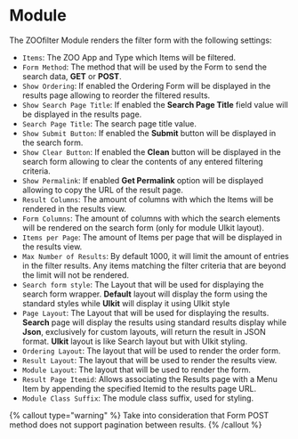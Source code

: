# Module

The ZOOfilter Module renders the filter form with the following settings:

- `Items`: The ZOO App and Type which Items will be filtered.
- `Form Method`: The method that will be used by the Form to send the search data, **GET** or **POST**.
- `Show Ordering`: If enabled the Ordering Form will be displayed in the results page allowing to reorder the filtered results.
- `Show Search Page Title`: If enabled the **Search Page Title** field value will be displayed in the results page.
- `Search Page Title`: The search page title value.
- `Show Submit Button`: If enabled the **Submit** button will be displayed in the search form.
- `Show Clear Button`: If enabled the **Clean** button will be displayed in the search form allowing to clear the contents of any entered filtering criteria.
- `Show Permalink`: If enabled **Get Permalink** option will be displayed allowing to copy the URL of the result page.
- `Result Columns`: The amount of columns with which the Items will be rendered in the results view.
- `Form Columns`: The amount of columns with which the search elements will be rendered on the search form (only for module UIkit layout).
- `Items per Page`: The amount of Items per page that will be displayed in the results view.
- `Max Number of Results`: By default 1000, it will limit the amount of entries in the filter results. Any items matching the filter criteria that are beyond the limit will not be rendered.
- `Search form style`: The Layout that will be used for displaying the search form wrapper. **Default** layout will display the form using the standard styles while **UIkit** will display it using UIkit style
- `Page Layout`: The Layout that will be used for displaying the results. **Search** page will display the results using standard results display while **Json**, exclusively for custom layouts, will return the result in JSON format. **UIkit** layout is like Search layout but with UIkit styling.
- `Ordering Layout`: The layout that will be used to render the order form.
- `Result Layout`: The layout that will be used to render the results view.
- `Module Layout`: The layout that will be used to render the form.
- `Result Page Itemid`: Allows associating the Results page with a Menu Item by appending the specified Itemid to the results page URL.
- `Module Class Suffix`: The module class suffix, used for styling.

{% callout type="warning" %}
Take into consideration that Form POST method does not support pagination between results.
{% /callout %}
